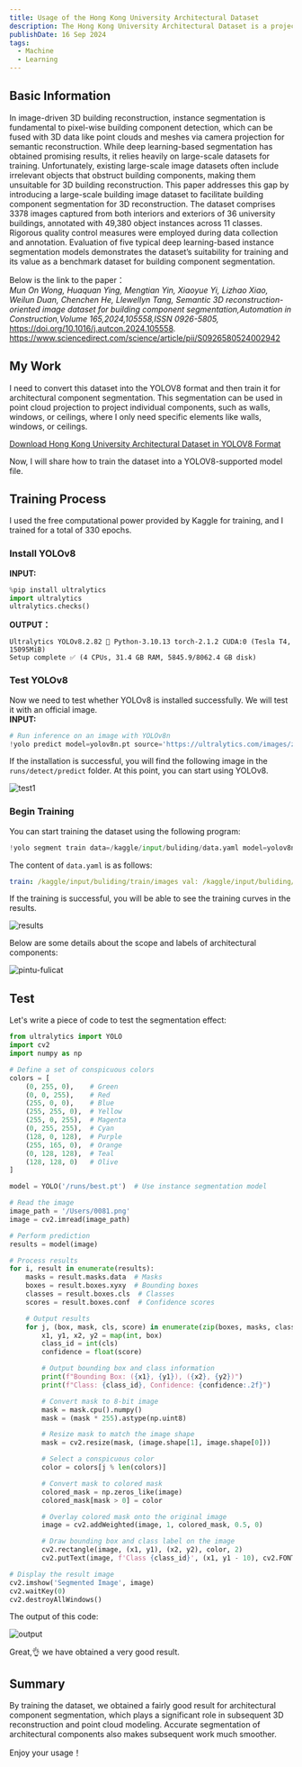 ```yaml
---
title: Usage of the Hong Kong University Architectural Dataset
description: The Hong Kong University Architectural Dataset is a project of my advisor, used for training models for architectural component segmentation.
publishDate: 16 Sep 2024
tags:
  - Machine
  - Learning
---
```

## Basic Information
In image-driven 3D building reconstruction, instance segmentation is fundamental to pixel-wise building component detection, which can be fused with 3D data like point clouds and meshes via camera projection for semantic reconstruction. While deep learning-based segmentation has obtained promising results, it relies heavily on large-scale datasets for training. Unfortunately, existing large-scale image datasets often include irrelevant objects that obstruct building components, making them unsuitable for 3D building reconstruction. This paper addresses this gap by introducing a large-scale building image dataset to facilitate building component segmentation for 3D reconstruction. The dataset comprises 3378 images captured from both interiors and exteriors of 36 university buildings, annotated with 49,380 object instances across 11 classes. Rigorous quality control measures were employed during data collection and annotation. Evaluation of five typical deep learning-based instance segmentation models demonstrates the dataset’s suitability for training and its value as a benchmark dataset for building component segmentation.   

Below is the link to the paper：  
*Mun On Wong, Huaquan Ying, Mengtian Yin, Xiaoyue Yi, Lizhao Xiao, Weilun Duan, Chenchen He, Llewellyn Tang,*
*Semantic 3D reconstruction-oriented image dataset for building component segmentation,Automation in Construction,Volume 165,2024,105558,ISSN 0926-5805,*
https://doi.org/10.1016/j.autcon.2024.105558.
https://www.sciencedirect.com/science/article/pii/S0926580524002942  
## My Work
I need to convert this dataset into the YOLOV8 format and then train it for architectural component segmentation. This segmentation can be used in point cloud projection to project individual components, such as walls, windows, or ceilings, where I only need specific elements like walls, windows, or ceilings.  

[Download Hong Kong University Architectural Dataset in YOLOV8 Format](https://huggingface.co/datasets/ColamanAI/3DPointCloud/tree/main/3D%E7%82%B9%E4%BA%91%E9%87%8D%E5%BB%BA/%E6%95%B0%E6%8D%AE%E9%9B%86/%E9%A6%99%E6%B8%AF%E5%A4%A7%E5%AD%A6)   

Now, I will share how to train the dataset into a YOLOV8-supported model file.  

## Training Process
I used the free computational power provided by Kaggle for training, and I trained for a total of 330 epochs.  

### Install YOLOv8
**INPUT:**
```python
%pip install ultralytics
import ultralytics
ultralytics.checks()
```
**OUTPUT：**
```TXT
Ultralytics YOLOv8.2.82 🚀 Python-3.10.13 torch-2.1.2 CUDA:0 (Tesla T4, 15095MiB)
Setup complete ✅ (4 CPUs, 31.4 GB RAM, 5845.9/8062.4 GB disk)
```
  
### Test YOLOv8
Now we need to test whether YOLOv8 is installed successfully. We will test it with an official image.  
**INPUT:**
```python
# Run inference on an image with YOLOv8n
!yolo predict model=yolov8n.pt source='https://ultralytics.com/images/zidane.jpg'
```
  
If the installation is successful, you will find the following image in the `runs/detect/predict` folder. At this point, you can start using YOLOv8.    

![test1](https://jsd.cdn.zzko.cn/gh/Sunhaha520/picx-images-hosting@master/lunwen1/截屏2024-09-13-02.03.21.lvolwg9jc.webp)
  
### Begin Training
You can start training the dataset using the following program:    

```python
!yolo segment train data=/kaggle/input/buliding/data.yaml model=yolov8n-seg.pt epochs=330 imgsz=640 device=[0,1] save_period=50
```
  
The content of `data.yaml` is as follows:  

```yaml
train: /kaggle/input/buliding/train/images val: /kaggle/input/buliding/valid/images test: /kaggle/input/buliding/test/images nc: 12 names: ['Beam', 'Ceiling', 'Column', 'CurtainWall', 'Door', 'Floor', 'Lift', 'Opening', 'Roof', 'Wall', 'Window', 'object']
```

If the training is successful, you will be able to see the training curves in the results.   

![results](https://jsd.cdn.zzko.cn/gh/Sunhaha520/picx-images-hosting@master/lunwen1/results.70aahibv52.webp)

Below are some details about the scope and labels of architectural components:

![pintu-fulicat](https://jsd.cdn.zzko.cn/gh/Sunhaha520/picx-images-hosting@master/lunwen1/pintu-fulicat.com-1726164937249.1ovdwss6kv.webp)
  
## Test
Let's write a piece of code to test the segmentation effect:  

```python
from ultralytics import YOLO
import cv2
import numpy as np

# Define a set of conspicuous colors
colors = [
    (0, 255, 0),    # Green
    (0, 0, 255),    # Red
    (255, 0, 0),    # Blue
    (255, 255, 0),  # Yellow
    (255, 0, 255),  # Magenta
    (0, 255, 255),  # Cyan
    (128, 0, 128),  # Purple
    (255, 165, 0),  # Orange
    (0, 128, 128),  # Teal
    (128, 128, 0)   # Olive
]

model = YOLO('/runs/best.pt')  # Use instance segmentation model

# Read the image
image_path = '/Users/0081.png'
image = cv2.imread(image_path)

# Perform prediction
results = model(image)

# Process results
for i, result in enumerate(results):
    masks = result.masks.data  # Masks
    boxes = result.boxes.xyxy  # Bounding boxes
    classes = result.boxes.cls  # Classes
    scores = result.boxes.conf  # Confidence scores

    # Output results
    for j, (box, mask, cls, score) in enumerate(zip(boxes, masks, classes, scores)):
        x1, y1, x2, y2 = map(int, box)
        class_id = int(cls)
        confidence = float(score)

        # Output bounding box and class information
        print(f"Bounding Box: ({x1}, {y1}), ({x2}, {y2})")
        print(f"Class: {class_id}, Confidence: {confidence:.2f}")

        # Convert mask to 8-bit image
        mask = mask.cpu().numpy()
        mask = (mask * 255).astype(np.uint8)

        # Resize mask to match the image shape
        mask = cv2.resize(mask, (image.shape[1], image.shape[0]))

        # Select a conspicuous color
        color = colors[j % len(colors)]

        # Convert mask to colored mask
        colored_mask = np.zeros_like(image)
        colored_mask[mask > 0] = color

        # Overlay colored mask onto the original image
        image = cv2.addWeighted(image, 1, colored_mask, 0.5, 0)

        # Draw bounding box and class label on the image
        cv2.rectangle(image, (x1, y1), (x2, y2), color, 2)
        cv2.putText(image, f'Class {class_id}', (x1, y1 - 10), cv2.FONT_HERSHEY_SIMPLEX, 0.9, color, 2)

# Display the result image
cv2.imshow('Segmented Image', image)
cv2.waitKey(0)
cv2.destroyAllWindows()
```
  
The output of this code:

![output](https://jsd.cdn.zzko.cn/gh/Sunhaha520/picx-images-hosting@master/lunwen1/截屏2024-09-13-02.25.06.1sezuix9ys.webp)

Great,👌 we have obtained a very good result.  
## Summary
By training the dataset, we obtained a fairly good result for architectural component segmentation, which plays a significant role in subsequent 3D reconstruction and point cloud modeling. Accurate segmentation of architectural components also makes subsequent work much smoother.  

Enjoy your usage！